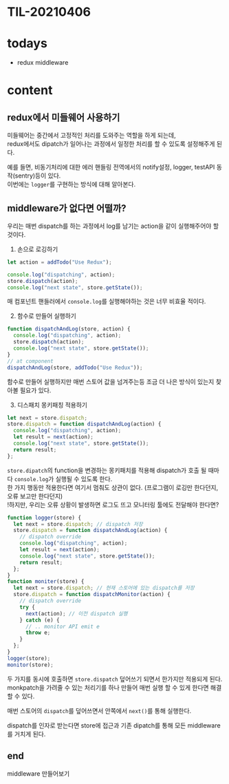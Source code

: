 # TIL-20210406

# todays

- redux middleware

# content

## redux에서 미들웨어 사용하기

미들웨어는 중간에서 고정적인 처리를 도와주는 역할을 하게 되는데,  
redux에서도 dipatch가 일어나는 과정에서 일정한 처리를 할 수 있도록 설정해주게 된다.

예를 들면, 비동기처리에 대한 에러 핸들링 전역에서의 notify설정, logger, testAPI 동작(sentry)등이 있다.  
이번에는 `logger`를 구현하는 방식에 대해 알아본다.

## middleware가 없다면 어떨까?

우리는 매번 dispatch를 하는 과정에서 log를 남기는 action을 같이 실행해주어야 할 것이다.

1. 손으로 로깅하기

```js
let action = addTodo("Use Redux");

console.log("dispatching", action);
store.dispatch(action);
console.log("next state", store.getState());
```

매 컴포넌트 핸들러에서 `console.log`를 실행해야하는 것은 너무 비효율 적이다.

2. 함수로 만들어 실행하기

```js
function dispatchAndLog(store, action) {
  console.log("dispatching", action);
  store.dispatch(action);
  console.log("next state", store.getState());
}
// at component
dispatchAndLog(store, addTodo("Use Redux"));
```

함수로 만들어 실행하지만 매번 스토어 값을 넘겨주는등 조금 더 나은 방식이 있는지 찾아볼 필요가 있다.

3. 디스패치 몽키패칭 적용하기

```js
let next = store.dispatch;
store.dispatch = function dispatchAndLog(action) {
  console.log("dispatching", action);
  let result = next(action);
  console.log("next state", store.getState());
  return result;
};
```

`store.dipatch`의 function을 변경하는 몽키패치를 적용해 dispatch가 호출 될 때마다 `console.log`가 실행될 수 있도록 한다.  
한 가지 행동만 적용한다면 여기서 멈춰도 상관이 없다. (프로그램이 로깅만 한다던지, 오류 보고만 한다던지)  
!하지만, 우리는 오류 상황이 발생하면 로그도 뜨고 모니터링 툴에도 전달해야 한다면?

```js
function logger(store) {
  let next = store.dispatch; // dispatch 저장
  store.dispatch = function dispatchAndLog(action) {
    // dispatch override
    console.log("dispatching", action);
    let result = next(action);
    console.log("next state", store.getState());
    return result;
  };
}
function moniter(store) {
  let next = store.dispatch; // 현재 스토어에 있는 dispatch를 저장
  store.dispatch = function dispatchMonitor(action) {
    // dispatch override
    try {
      next(action); // 이전 dispatch 실행
    } catch (e) {
      // .. monitor API emit e
      throw e;
    }
  };
}
logger(store);
monitor(store);
```

두 가지를 동시에 호출하면 `store.dispatch` 덮어쓰기 되면서 한가지만 적용되게 된다.
monkpatch을 가려줄 수 있는 처리기를 하나 만들어 매번 실행 할 수 있게 한다면 해결할 수 있다.

매번 스토어의 `dispatch`를 덮어쓰면서 안쪽에서 `next()`를 통해 실행한다.

dispatch를 인자로 받는다면 store에 접근과 기존 dipatch를 통해 모든 middleware를 거치게 된다.

## end

middleware 만들어보기
